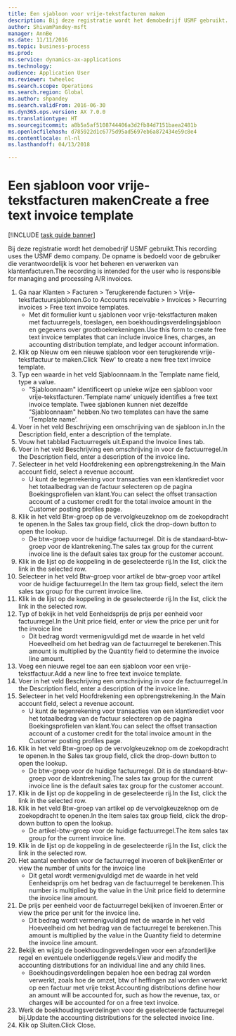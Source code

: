 ```yaml
--- 
title: Een sjabloon voor vrije-tekstfacturen maken
description: Bij deze registratie wordt het demobedrijf USMF gebruikt.
author: ShivamPandey-msft
manager: AnnBe
ms.date: 11/11/2016
ms.topic: business-process
ms.prod: 
ms.service: dynamics-ax-applications
ms.technology: 
audience: Application User
ms.reviewer: twheeloc
ms.search.scope: Operations
ms.search.region: Global
ms.author: shpandey
ms.search.validFrom: 2016-06-30
ms.dyn365.ops.version: AX 7.0.0
ms.translationtype: HT
ms.sourcegitcommit: a8b5a5af5108744406a3d2fb84d7151baea2481b
ms.openlocfilehash: d785922d1c6775d95ad5697eb6a872434e59c8e4
ms.contentlocale: nl-nl
ms.lasthandoff: 04/13/2018

---
```

# <a name="create-a-free-text-invoice-template"></a><span data-ttu-id="497bd-103">Een sjabloon voor vrije-tekstfacturen maken</span><span class="sxs-lookup"><span data-stu-id="497bd-103">Create a free text invoice template</span></span>

[!INCLUDE [task guide banner](../../includes/task-guide-banner.md)]

<span data-ttu-id="497bd-104">Bij deze registratie wordt het demobedrijf USMF gebruikt.</span><span class="sxs-lookup"><span data-stu-id="497bd-104">This recording uses the USMF demo company.</span></span> <span data-ttu-id="497bd-105">De opname is bedoeld voor de gebruiker die verantwoordelijk is voor het beheren en verwerken van klantenfacturen.</span><span class="sxs-lookup"><span data-stu-id="497bd-105">The recording is intended for the user who is responsible for managing and processing A/R invoices.</span></span>

1. <span data-ttu-id="497bd-106">Ga naar Klanten > Facturen > Terugkerende facturen > Vrije-tekstfactuursjablonen.</span><span class="sxs-lookup"><span data-stu-id="497bd-106">Go to Accounts receivable > Invoices > Recurring invoices > Free text invoice templates.</span></span>
    * <span data-ttu-id="497bd-107">Met dit formulier kunt u sjablonen voor vrije-tekstfacturen maken met factuurregels, toeslagen, een boekhoudingsverdelingsjabloon en gegevens over grootboekrekeningen.</span><span class="sxs-lookup"><span data-stu-id="497bd-107">Use this form to create free text invoice templates that can include invoice lines, charges, an accounting distribution template, and ledger account information.</span></span>  
2. <span data-ttu-id="497bd-108">Klik op Nieuw om een nieuwe sjabloon voor een terugkerende vrije-tekstfactuur te maken.</span><span class="sxs-lookup"><span data-stu-id="497bd-108">Click 'New' to create a new free text invoice template.</span></span>
3. <span data-ttu-id="497bd-109">Typ een waarde in het veld Sjabloonnaam.</span><span class="sxs-lookup"><span data-stu-id="497bd-109">In the Template name field, type a value.</span></span>
    * <span data-ttu-id="497bd-110">"Sjabloonnaam" identificeert op unieke wijze een sjabloon voor vrije-tekstfacturen.</span><span class="sxs-lookup"><span data-stu-id="497bd-110">‘Template name’ uniquely identifies a free text invoice template.</span></span> <span data-ttu-id="497bd-111">Twee sjablonen kunnen niet dezelfde "Sjabloonnaam" hebben.</span><span class="sxs-lookup"><span data-stu-id="497bd-111">No two templates can have the same ‘Template name’.</span></span>  
4. <span data-ttu-id="497bd-112">Voer in het veld Beschrijving een omschrijving van de sjabloon in.</span><span class="sxs-lookup"><span data-stu-id="497bd-112">In the Description field, enter a description of the template.</span></span>
5. <span data-ttu-id="497bd-113">Vouw het tabblad Factuurregels uit.</span><span class="sxs-lookup"><span data-stu-id="497bd-113">Expand the Invoice lines tab.</span></span>
6. <span data-ttu-id="497bd-114">Voer in het veld Beschrijving een omschrijving in voor de factuurregel.</span><span class="sxs-lookup"><span data-stu-id="497bd-114">In the Description field, enter a description of the invoice line.</span></span>
7. <span data-ttu-id="497bd-115">Selecteer in het veld Hoofdrekening een opbrengstrekening.</span><span class="sxs-lookup"><span data-stu-id="497bd-115">In the Main account field, select a revenue account.</span></span>
    * <span data-ttu-id="497bd-116">U kunt de tegenrekening voor transacties van een klantkrediet voor het totaalbedrag van de factuur selecteren op de pagina Boekingsprofielen van klant.</span><span class="sxs-lookup"><span data-stu-id="497bd-116">You can select the offset transaction account of a customer credit for the total invoice amount in the Customer posting profiles page.</span></span>  
8. <span data-ttu-id="497bd-117">Klik in het veld Btw-groep op de vervolgkeuzeknop om de zoekopdracht te openen.</span><span class="sxs-lookup"><span data-stu-id="497bd-117">In the Sales tax group field, click the drop-down button to open the lookup.</span></span>
    * <span data-ttu-id="497bd-118">De btw-groep voor de huidige factuurregel. Dit is de standaard-btw-groep voor de klantrekening.</span><span class="sxs-lookup"><span data-stu-id="497bd-118">The sales tax group for the current invoice line is the default sales tax group for the customer account.</span></span>  
9. <span data-ttu-id="497bd-119">Klik in de lijst op de koppeling in de geselecteerde rij.</span><span class="sxs-lookup"><span data-stu-id="497bd-119">In the list, click the link in the selected row.</span></span>
10. <span data-ttu-id="497bd-120">Selecteer in het veld Btw-groep voor artikel de btw-groep voor artikel voor de huidige factuurregel.</span><span class="sxs-lookup"><span data-stu-id="497bd-120">In the Item tax group field, select the item sales tax group for the current invoice line.</span></span>
11. <span data-ttu-id="497bd-121">Klik in de lijst op de koppeling in de geselecteerde rij.</span><span class="sxs-lookup"><span data-stu-id="497bd-121">In the list, click the link in the selected row.</span></span>
12. <span data-ttu-id="497bd-122">Typ of bekijk in het veld Eenheidsprijs de prijs per eenheid voor factuurregel.</span><span class="sxs-lookup"><span data-stu-id="497bd-122">In the Unit price field, enter or view the price per unit for the invoice line</span></span>
    * <span data-ttu-id="497bd-123">Dit bedrag wordt vermenigvuldigd met de waarde in het veld Hoeveelheid om het bedrag van de factuurregel te berekenen.</span><span class="sxs-lookup"><span data-stu-id="497bd-123">This amount is multiplied by the Quantity field to determine the invoice line amount.</span></span>  
13. <span data-ttu-id="497bd-124">Voeg een nieuwe regel toe aan een sjabloon voor een vrije-tekstfactuur.</span><span class="sxs-lookup"><span data-stu-id="497bd-124">Add a new line to free text invoice template.</span></span>
14. <span data-ttu-id="497bd-125">Voer in het veld Beschrijving een omschrijving in voor de factuurregel.</span><span class="sxs-lookup"><span data-stu-id="497bd-125">In the Description field, enter a description of the invoice line.</span></span>
15. <span data-ttu-id="497bd-126">Selecteer in het veld Hoofdrekening een opbrengstrekening.</span><span class="sxs-lookup"><span data-stu-id="497bd-126">In the Main account field, select a revenue account.</span></span>
    * <span data-ttu-id="497bd-127">U kunt de tegenrekening voor transacties van een klantkrediet voor het totaalbedrag van de factuur selecteren op de pagina Boekingsprofielen van klant.</span><span class="sxs-lookup"><span data-stu-id="497bd-127">You can select the offset transaction account of a customer credit for the total invoice amount in the Customer posting profiles page.</span></span>  
16. <span data-ttu-id="497bd-128">Klik in het veld Btw-groep op de vervolgkeuzeknop om de zoekopdracht te openen.</span><span class="sxs-lookup"><span data-stu-id="497bd-128">In the Sales tax group field, click the drop-down button to open the lookup.</span></span>
    * <span data-ttu-id="497bd-129">De btw-groep voor de huidige factuurregel. Dit is de standaard-btw-groep voor de klantrekening.</span><span class="sxs-lookup"><span data-stu-id="497bd-129">The sales tax group for the current invoice line is the default sales tax group for the customer account.</span></span>  
17. <span data-ttu-id="497bd-130">Klik in de lijst op de koppeling in de geselecteerde rij.</span><span class="sxs-lookup"><span data-stu-id="497bd-130">In the list, click the link in the selected row.</span></span>
18. <span data-ttu-id="497bd-131">Klik in het veld Btw-groep van artikel op de vervolgkeuzeknop om de zoekopdracht te openen.</span><span class="sxs-lookup"><span data-stu-id="497bd-131">In the Item sales tax group field, click the drop-down button to open the lookup.</span></span>
    * <span data-ttu-id="497bd-132">De artikel-btw-groep voor de huidige factuurregel.</span><span class="sxs-lookup"><span data-stu-id="497bd-132">The item sales tax group for the current invoice line.</span></span>  
19. <span data-ttu-id="497bd-133">Klik in de lijst op de koppeling in de geselecteerde rij.</span><span class="sxs-lookup"><span data-stu-id="497bd-133">In the list, click the link in the selected row.</span></span>
20. <span data-ttu-id="497bd-134">Het aantal eenheden voor de factuurregel invoeren of bekijken</span><span class="sxs-lookup"><span data-stu-id="497bd-134">Enter or view the number of units for the invoice line</span></span>
    * <span data-ttu-id="497bd-135">Dit getal wordt vermenigvuldigd met de waarde in het veld Eenheidsprijs om het bedrag van de factuurregel te berekenen.</span><span class="sxs-lookup"><span data-stu-id="497bd-135">This number is multiplied by the value in the Unit price field to determine the invoice line amount.</span></span>  
21. <span data-ttu-id="497bd-136">De prijs per eenheid voor de factuurregel bekijken of invoeren.</span><span class="sxs-lookup"><span data-stu-id="497bd-136">Enter or view the price per unit for the invoice line.</span></span> 
    * <span data-ttu-id="497bd-137">Dit bedrag wordt vermenigvuldigd met de waarde in het veld Hoeveelheid om het bedrag van de factuurregel te berekenen.</span><span class="sxs-lookup"><span data-stu-id="497bd-137">This amount is multiplied by the value in the Quantity field to determine the invoice line amount.</span></span>  
22. <span data-ttu-id="497bd-138">Bekijk en wijzig de boekhoudingsverdelingen voor een afzonderlijke regel en eventuele onderliggende regels.</span><span class="sxs-lookup"><span data-stu-id="497bd-138">View and modify the accounting distributions for an individual line and any child lines.</span></span>
    * <span data-ttu-id="497bd-139">Boekhoudingsverdelingen bepalen hoe een bedrag zal worden verwerkt, zoals hoe de omzet, btw of heffingen zal worden verwerkt op een factuur met vrije tekst.</span><span class="sxs-lookup"><span data-stu-id="497bd-139">Accounting distributions define how an amount will be accounted for, such as how the revenue, tax, or charges will be accounted for on a free text invoice.</span></span>  
23. <span data-ttu-id="497bd-140">Werk de boekhoudingsverdelingen voor de geselecteerde factuurregel bij.</span><span class="sxs-lookup"><span data-stu-id="497bd-140">Update the accounting distributions for the selected invoice line.</span></span>
24. <span data-ttu-id="497bd-141">Klik op Sluiten.</span><span class="sxs-lookup"><span data-stu-id="497bd-141">Click Close.</span></span>


